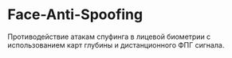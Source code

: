 # Face-Anti-Spoofing
Противодействие атакам спуфинга в лицевой биометрии с использованием карт глубины и дистанционного ФПГ сигнала.
